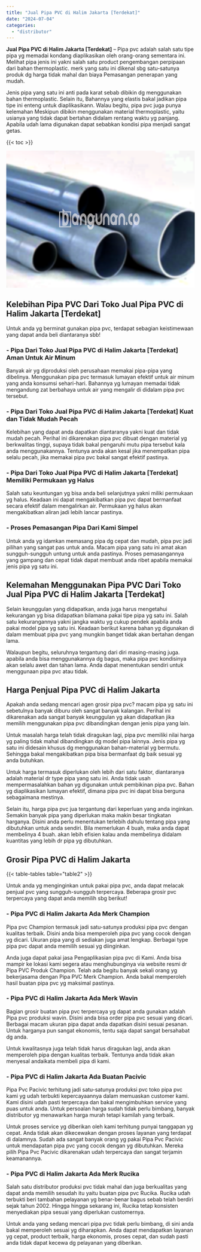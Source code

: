 ```yaml
---
title: "Jual Pipa PVC di Halim Jakarta [Terdekat]"
date: "2024-07-04"
categories: 
  - "distributor"
---
```


**Jual Pipa PVC di Halim Jakarta \[Terdekat\]** – Pipa pvc adalah salah satu tipe pipa yg memadai kondang diaplikasikan oleh orang-orang sementara ini. Melihat pipa jenis ini yakni salah satu product pengembangan perpipaan dari bahan thermoplastic. merk yang satu ini dikenal sbg satu-satunya produk dg harga tidak mahal dan biaya Pemasangan penerapan yang mudah.

Jenis pipa yang satu ini anti pada karat sebab dibikin dg menggunakan bahan thermoplastic. Selain itu, Bahannya yang elastis bakal jadikan pipa tipe ini enteng untuk diaplikasikann. Walau begitu, pipa pvc juga punya kelemahan Meskipun dibikin menggunakan material thermoplastic, yaitu usianya yang tidak dapat bertahan didalam rentang waktu yg panjang. Apabila udah lama digunakan dapat sebabkan kondisi pipa menjadi sangat getas.

{{< toc >}}

![Jual Pipa PVC di Halim Jakarta [Terdekat]](/images/jaul-pipa-pvc-60.png)

## Kelebihan Pipa PVC Dari Toko Jual Pipa PVC di Halim Jakarta \[Terdekat\]

Untuk anda yg berminat gunakan pipa pvc, terdapat sebagian keistimewaan yang dapat anda beli diantaranya sbb!

### \- Pipa Dari Toko Jual Pipa PVC di Halim Jakarta \[Terdekat\] Aman Untuk Air Minum

Banyak air yg diproduksi oleh perusahaan memakai pipa-pipa yang dibelinya. Menggunakan pipa pvc termasuk lumayan efektif untuk air minum yang anda konsumsi sehari-hari. Bahannya yg lumayan memadai tidak mengandung zat berbahaya untuk air yang mengalir di didalam pipa pvc tersebut.

### \- Pipa Dari Toko Jual Pipa PVC di Halim Jakarta \[Terdekat\] Kuat dan Tidak Mudah Pecah

Kelebihan yang dapat anda dapatkan diantaranya yakni kuat dan tidak mudah pecah. Perihal ini dikarenakan pipa pvc dibuat dengan material yg berkwalitas tinggi, supaya tidak bakal pengaruhi mutu pipa tersebut kala anda menggunakannya. Tentunya anda akan kesal jika menempatkan pipa selalu pecah, jika memakai pipa pvc bakal sangat efektif pastinya.

### \- Pipa Dari Toko Jual Pipa PVC di Halim Jakarta \[Terdekat\] Memiliki Permukaan yg Halus

Salah satu keuntungan yg bisa anda beli selanjutnya yakni miliki permukaan yg halus. Keadaan ini dapat mengakibatkan pipa pvc dapat bermanfaat secara efektif dalam mengalirkan air. Permukaan yg halus akan mengakibatkan aliran jadi lebih lancar pastinya.

### \- Proses Pemasangan Pipa Dari Kami Simpel

Untuk anda yg idamkan memasang pipa dg cepat dan mudah, pipa pvc jadi pilihan yang sangat pas untuk anda. Macam pipa yang satu ini amat akan sungguh-sungguh untung untuk anda pastinya. Proses pemasangannya yang gampang dan cepat tidak dapat membuat anda ribet apabila memakai jenis pipa yg satu ini.

## Kelemahan Menggunakan Pipa PVC Dari Toko Jual Pipa PVC di Halim Jakarta \[Terdekat\]

Selain keunggulan yang didapatkan, anda juga harus mengetahui kekurangan yg bisa didapatkan bilamana pakai tipe pipa yg satu ini. Salah satu kekurangannya yakni jangka waktu yg cukup pendek apabila anda pakai model pipa yg satu ini. Keadaan berikut karena bahan yg digunakan di dalam membuat pipa pvc yang mungkin banget tidak akan bertahan dengan lama.

Walaupun begitu, seluruhnya tergantung dari diri masing-masing juga. apabila anda bisa menggunakannya dg bagus, maka pipa pvc kondisinya akan selalu awet dan tahan lama. Anda dapat menentukan sendiri untuk menggunaan pipa pvc atau tidak.

## Harga Penjual Pipa PVC di Halim Jakarta

Apakah anda sedang mencari agen grosir pipa pvc? macam pipa yg satu ini sebetulnya banyak diburu oleh sangat banyak kalangan. Perihal ini dikarenakan ada sangat banyak keunggulan yg akan didapatkan jika memilih menggunakan pipa pvc dibandingkan dengan jenis pipa yang lain.

Untuk masalah harga telah tidak diragukan lagi, pipa pvc memiliki nilai harga yg paling tidak mahal dibandingkan dg model pipa lainnya. Jenis pipa yg satu ini didesain khusus dg menggunakan bahan-material yg bermutu. Sehingga bakal mengakibatkan pipa bisa bermanfaat dg baik sesuai yg anda butuhkan.

Untuk harga termasuk diperlukan oleh lebih dari satu faktor, diantaranya adalah material dr type pipa yang satu ini. Anda tidak usah mempermasalahkan bahan yg digunakan untuk pembikinan pipa pvc. Bahan yg diaplikasikan lumayan efektif, dimana pipa pvc ini dapat bisa berguna sebagaimana mestinya.

Selain itu, harga pipa pvc jua tergantung dari keperluan yang anda inginkan. Semakin banyak pipa yang diperlukan maka makin besar tingkatan harganya. Disini anda perlu menentukan terlebih dahulu tentang pipa yang dibutuhkan untuk anda sendiri. Bila memerlukan 4 buah, maka anda dapat membelinya 4 buah. akan lebih efisien kalau anda membelinya didalam kuantitas yang lebih dr pipa yg dibutuhkan.

## Grosir Pipa PVC di Halim Jakarta

{{< table-tables table="table2" >}}

Untuk anda yg menginginkan untuk pakai pipa pvc, anda dapat melacak penjual pvc yang sungguh-sungguh terpercaya. Beberapa grosir pvc terpercaya yang dapat anda memilih sbg berikut!

### \- Pipa PVC di Halim Jakarta Ada Merk Champion

Pipa pvc Champion termasuk jadi satu-satunya produksi pipa pvc dengan kualitas terbaik. Disini anda bisa memperoleh pipa pvc yang cocok dengan yg dicari. Ukuran pipa yang di sediakan juga amat lengkap. Berbagai type pipa pvc dapat anda memilih sesuai yg diinginkan.

Anda juga dapat pakai jasa Pengaplikasian pipa pvc di Kami. Anda bisa mampir ke lokasi kami segera atau menghubunginya via website resmi dr Pipa PVC Produk Champion. Telah ada begitu banyak sekali orang yg bekerjasama dengan Pipa PVC Merk Champion. Anda bakal memperoleh hasil buatan pipa pvc yg maksimal pastinya.

### \- Pipa PVC di Halim Jakarta Ada Merk Wavin

Bagian grosir buatan pipa pvc terpercaya yg dapat anda gunakan adalah Pipa pvc produksi wavin. Disini anda bisa order pipa pvc sesuai yang dicari. Berbagai macam ukuran pipa dapat anda dapatkan disini sesuai pesanan. Untuk harganya pun sangat ekonomis, tentu saja dapat sangat bersahabat dg anda.

Untuk kwalitasnya juga telah tidak harus diragukan lagi, anda akan memperoleh pipa dengan kualitas terbaik. Tentunya anda tidak akan menyesal andaikata membeli pipa di kami.

### \- Pipa PVC di Halim Jakarta Ada Buatan Pacivic

Pipa Pvc Pacivic terhitung jadi satu-satunya produksi pvc toko pipa pvc kami yg udah terbukti kepercayaannya dalam memuaskan customer kami. Kami disini udah pasti terpercaya dan bakal mengimbuhkan service yang puas untuk anda. Untuk persoalan harga sudah tidak perlu bimbang, banyak distributor yg menawarkan harga murah tetapi kamilah yang terbaik.

Untuk proses service yg diberikan oleh kami terhitung punyai tanggapan yg cepat. Anda tidak akan dikecewakan dengan proses layanan yang terdapat di dalamnya. Sudah ada sangat banyak orang yg pakai Pipa Pvc Pacivic untuk mendapatan pipa pvc yang cocok dengan yg dibutuhkan. Mereka pilih Pipa Pvc Pacivic dikarenakan udah terpercaya dan sangat terjamin keamanannya.

### \- Pipa PVC di Halim Jakarta Ada Merk Rucika

Salah satu distributor produksi pvc tidak mahal dan juga berkualitas yang dapat anda memilih sesudah itu yaitu buatan pipa pvc Rucika. Rucika udah terbukti beri tambahan pelayanan yg benar-benar bagus sebab telah berdiri sejak tahun 2002. Hingga hingga sekarang ini, Rucika tetap konsisten menyediakan pipa sesuai yang diperlukan customernya.

Untuk anda yang sedang mencari pipa pvc tidak perlu bimbang, di sini anda bakal memperoleh sesuai yg diharapkan. Anda dapat mendapatkan layanan yg cepat, product terbaik, harga ekonomis, proses cepat, dan sudah pasti anda tidak dapat kecewa dg pelayanan yang diberikan.
